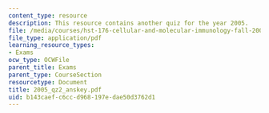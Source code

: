 ```yaml
---
content_type: resource
description: This resource contains another quiz for the year 2005.
file: /media/courses/hst-176-cellular-and-molecular-immunology-fall-2005/b143caefc6ccd968197edae50d3762d1_2005_qz2_anskey.pdf
file_type: application/pdf
learning_resource_types:
- Exams
ocw_type: OCWFile
parent_title: Exams
parent_type: CourseSection
resourcetype: Document
title: 2005_qz2_anskey.pdf
uid: b143caef-c6cc-d968-197e-dae50d3762d1
---
```

